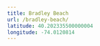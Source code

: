 ```yaml
---
title: Bradley Beach
url: /bradley-beach/
latitude: 40.202335500000004
longitude: -74.0120814
---
```

